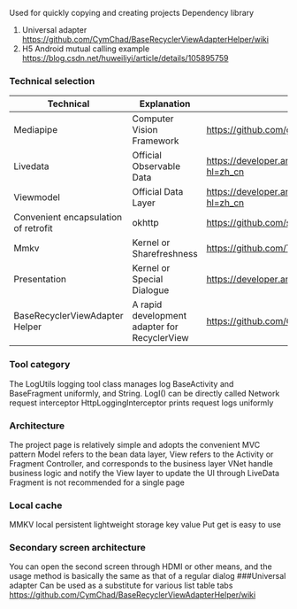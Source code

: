 Used for quickly copying and creating projects
Dependency library
1. Universal adapter
   https://github.com/CymChad/BaseRecyclerViewAdapterHelper/wiki
2. H5 Android mutual calling example
   https://blog.csdn.net/huweiliyi/article/details/105895759

### Technical selection

| Technical                            | Explanation                                  | Official Website                                                                    |
|--------------------------------------|----------------------------------------------|-------------------------------------------------------------------------------------|
| Mediapipe                            | Computer Vision Framework                    | https://github.com/google-ai-edge/mediapipe                                         |
| Livedata                             | Official Observable Data                     | https://developer.android.google.cn/topic/libraries/architecture/livedata?hl=zh_cn  |
| Viewmodel                            | Official Data Layer                          | https://developer.android.google.cn/topic/libraries/architecture/viewmodel?hl=zh_cn |
| Convenient encapsulation of retrofit | okhttp                                       | https://github.com/square/retrofit                                                  |
| Mmkv                                 | Kernel or Sharefreshness                     | https://github.com/Tencent/MMKV                                                     |
| Presentation                         | Kernel or Special Dialogue                   | https://developer.android.com/reference/android/app/Presentation                    |
| BaseRecyclerViewAdapter Helper       | A rapid development adapter for RecyclerView | https://github.com/CymChad/BaseRecyclerViewAdapterHelper/wiki                       |

### Tool category
   The LogUtils logging tool class manages log BaseActivity and BaseFragment uniformly, and String. LogI() can be directly called
   Network request interceptor HttpLoggingInterceptor prints request logs uniformly

### Architecture
   The project page is relatively simple and adopts the convenient MVC pattern
   Model refers to the bean data layer, View refers to the Activity or Fragment Controller, and corresponds to the business layer
   VNet handle business logic and notify the View layer to update the UI through LiveData
   Fragment is not recommended for a single page

### Local cache
   MMKV local persistent lightweight storage key value
   Put get is easy to use

### Secondary screen architecture
   You can open the second screen through HDMI or other means, and the usage method is basically the same as that of a regular dialog
   ###Universal adapter
   Can be used as a substitute for various list table tabs
   https://github.com/CymChad/BaseRecyclerViewAdapterHelper/wiki